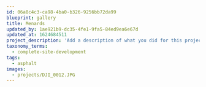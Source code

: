 ```yaml
---
id: 06a8c4c3-ca98-4ba0-b326-9256bb72da99
blueprint: gallery
title: Menards
updated_by: 1ae921b9-dc35-4fe1-9fa5-84ed9ea6e67d
updated_at: 1624684511
project_description: 'Add a description of what you did for this project. It can be one or two sentences long. Use whatever keywords you think are relevant.'
taxonomy_terms:
  - complete-site-development
tags:
  - asphalt
images:
  - projects/DJI_0012.JPG
---
```

